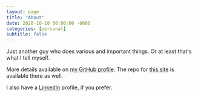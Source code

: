 ```yaml
---
layout: page
title: "About"
date: 2020-10-10 00:00:00 -0600
categories: [personal]
subtitle: false
---
```


Just another guy who does various and important things. Or at least that's what I tell myself.

More details available on [my GitHub profile][profile].  The repo for [this site][site-repo] is available there as well.

I also have a [LinkedIn][linkedin] profile, if you prefer.

[profile]: https://github.com/madajczyk
[site-repo]: https://github.com/madajczyk/madajczyk.com
[linkedin]: https://www.linkedin.com/in/madajczyk
